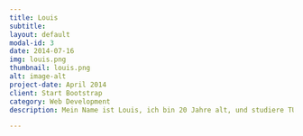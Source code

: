```yaml
---
title: Louis
subtitle:
layout: default
modal-id: 3
date: 2014-07-16
img: louis.png
thumbnail: louis.png
alt: image-alt
project-date: April 2014
client: Start Bootstrap
category: Web Development
description: Mein Name ist Louis, ich bin 20 Jahre alt, und studiere TUM-BWL im dritten Semester. Ich bin seid Frühling 2018 Mitglied bei Townbee und kümmere mich vor allem um den praktischen Teil der Imkerei. In dieser Position bekomme ich nicht nur die Möglichkeit, viel über Bienen und die Natur zu lernen, sondern habe auch die Möglichkeit Flüchtlinge kennen zu lernen, mit ihnen zu arbeiten und Zeit zu verbringen, und so viel von ihnen über den tatsächlichen Alltag eines Geflüchteten in Deutschland abseits der eher negativen Medienmeinungen zu lernen. Es ist für mich ein nettes Hobby bei Townbee zu helfen und eine gute Abwechslung zum klassischen Unialltag.

---
```

